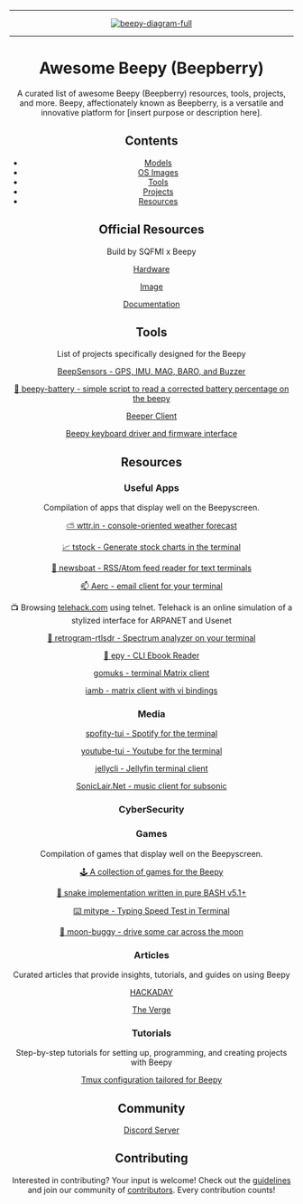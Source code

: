 <div align="center">

<!-- image banner -->
<hr>



<a href="https://github.com/samxplogs/awesome-beepy">
  <img src="https://pbs.twimg.com/media/FxeJng-WcAEHknK?format=jpg&name=4096x4096" align="center" alt="beepy-diagram-full" title="Beepy Shipping">
</a>

<hr>

# Awesome Beepy (Beepberry)

A curated list of awesome Beepy (Beepberry) resources, tools, projects, and more. Beepy, affectionately known as Beepberry, is a versatile and innovative platform for [insert purpose or description here].

## Contents

- [Models](#models)
- [OS Images](#os-images)
- [Tools](#tools)
- [Projects](#projects)
- [Resources](#resources)

## Official Resources
Build by SQFMI x Beepy

[Hardware](https://github.com/sqfmi/beepy-hardware)

[Image](https://github.com/beeper/beepy)

[Documentation](https://github.com/sqfmi/beepy-docs)

<!-- ## OS Images

[Adapted descriptions of OS Images suitable for Beepy, similar to those listed for Raspberry Pi]
-->

## Tools

List of projects specifically designed for the Beepy

[BeepSensors - GPS, IMU, MAG, BARO, and Buzzer](https://github.com/57Bravo/BeepSensors) 

[🔋 beepy-battery - simple script to read a corrected battery percentage on the beepy](https://github.com/strafplanet/beepy-battery)


[Beeper Client](https://github.com/beeper/beepycli)


[Beepy keyboard driver and firmware interface](https://github.com/ardangelo/beepberry-keyboard-driver)

## Resources

### Useful Apps

Compilation of apps that display well on the Beepyscreen.

[⛅ wttr.in - console-oriented weather forecast ](https://github.com/chubin/wttr.in)

[📈 tstock - Generate stock charts in the terminal](https://github.com/Gbox4/tstock)

[📰 newsboat - RSS/Atom feed reader for text terminals](https://github.com/newsboat/newsboat)

[📫 Aerc - email client for your terminal](https://github.com/jvsg/aerc)

📺 Browsing [telehack.com](telehack.com) using telnet. Telehack is an online simulation of a stylized interface for ARPANET and Usenet

[📡 retrogram-rtlsdr - Spectrum analyzer on your terminal](https://github.com/r4d10n/retrogram-rtlsdr)

[📖 epy - CLI Ebook Reader](https://github.com/wustho/epy)

[gomuks - terminal Matrix client](https://github.com/tulir/gomuks) 

[iamb - matrix client with vi bindings](http://iamb.chat) 

### Media

[spofity-tui - Spotify for the terminal](https://github.com/Rigellute/spotify-tui
) 

[youtube-tui - Youtube for the terminal](https://github.com/Siriusmart/youtube-tui
)

[jellycli - Jellyfin terminal client](https://github.com/tryffel/jellycli)

[SonicLair.Net - music client for subsonic](https://github.com/thelinkin3000/SonicLair.Net)





### CyberSecurity

### Games

Compilation of games that display well on the Beepyscreen.

[🕹️ A collection of games for the Beepy](https://github.com/chamik/beepy-games?tab=readme-ov-file)

[🐍 snake implementation written in pure BASH v5.1+](https://github.com/wick3dr0se/snake)

[⌨️ mitype - Typing Speed Test in Terminal](https://github.com/Mithil467/mitype)

[🚗 moon-buggy - drive some car across the moon](https://github.com/seehuhn/moon-buggy)





### Articles

Curated articles that provide insights, tutorials, and guides on using Beepy


[HACKADAY](https://hackaday.com/2023/08/07/review-beepy-a-palm-sized-linux-hacking-playground/)

[The Verge](https://www.theverge.com/23727218/beepberry-cyberdeck-mini-computer-raspberry-pi-beeper-messenger)

### Tutorials

Step-by-step tutorials for setting up, programming, and creating projects with Beepy

[Tmux configuration tailored for Beepy ](https://github.com/youngoris/beepy-tmux)

## Community

[Discord Server](https://discord.gg/S55T6TMT2G)







<!--

## Follow

list people worth following on social sites (Twitter, LinkedIn, GitHub, YouTube etc.) 

Who else should we be following!? -->

## Contributing

Interested in contributing? Your input is welcome! Check out the [guidelines](contributing.md) and join our community of [contributors](https://github.com/samxplogs/awesome-beepy/graphs/contributors). Every contribution counts!








